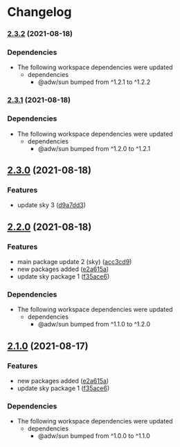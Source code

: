 # Changelog

### [2.3.2](https://www.github.com/AnDeVerin/uni/compare/sky-v2.3.1...sky-v2.3.2) (2021-08-18)


### Dependencies

* The following workspace dependencies were updated
  * dependencies
    * @adw/sun bumped from ^1.2.1 to ^1.2.2

### [2.3.1](https://www.github.com/AnDeVerin/uni/compare/sky-v2.3.0...sky-v2.3.1) (2021-08-18)


### Dependencies

* The following workspace dependencies were updated
  * dependencies
    * @adw/sun bumped from ^1.2.0 to ^1.2.1

## [2.3.0](https://www.github.com/AnDeVerin/uni/compare/sky-v2.2.0...sky-v2.3.0) (2021-08-18)


### Features

* update sky 3 ([d9a7dd3](https://www.github.com/AnDeVerin/uni/commit/d9a7dd381a339b69abbb22815c0b2f6e003b6b75))

## [2.2.0](https://www.github.com/AnDeVerin/uni/compare/sky-v2.1.0...sky-v2.2.0) (2021-08-18)


### Features

* main package update 2 (sky) ([acc3cd9](https://www.github.com/AnDeVerin/uni/commit/acc3cd98b8df685470d5414bedd32147507992e8))
* new packages added ([e2a615a](https://www.github.com/AnDeVerin/uni/commit/e2a615ad0ffa19a6d0259986bbc67cf60b3d7df1))
* update sky package 1 ([f35ace6](https://www.github.com/AnDeVerin/uni/commit/f35ace60f1662a7d6fba00bb3c475ef9c8e5faf1))


### Dependencies

* The following workspace dependencies were updated
  * dependencies
    * @adw/sun bumped from ^1.1.0 to ^1.2.0

## [2.1.0](https://www.github.com/AnDeVerin/uni/compare/sky-v2.0.0...sky-v2.1.0) (2021-08-17)


### Features

* new packages added ([e2a615a](https://www.github.com/AnDeVerin/uni/commit/e2a615ad0ffa19a6d0259986bbc67cf60b3d7df1))
* update sky package 1 ([f35ace6](https://www.github.com/AnDeVerin/uni/commit/f35ace60f1662a7d6fba00bb3c475ef9c8e5faf1))



### Dependencies

* The following workspace dependencies were updated
  * dependencies
    * @adw/sun bumped from ^1.0.0 to ^1.1.0
